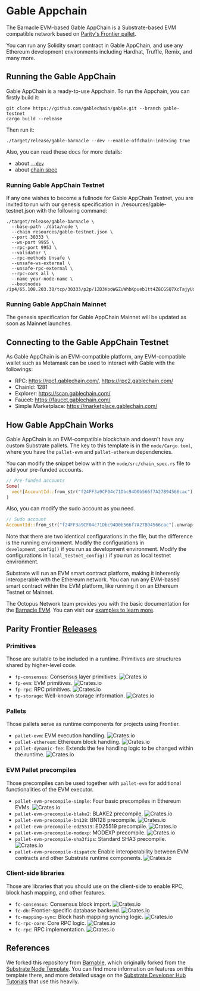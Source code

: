 # Gable Appchain

The Barnacle EVM-based Gable AppChain is a Substrate-based EVM compatible network based on [Parity's Frontier pallet](https://github.com/paritytech/frontier).

You can run any Solidity smart contract in Gable AppChain, and use any Ethereum development environments including Hardhat, Truffle, Remix, and many more.

## Running the Gable AppChain

Gable AppChain is a ready-to-use Appchain. To run the Appchain, you can firstly build it:

```
git clone https://github.com/gablechain/gable.git --branch gable-testnet
cargo build --release
```

Then run it:

```
./target/release/gable-barnacle --dev --enable-offchain-indexing true
```

Also, you can read these docs for more details:

+ about [`--dev`](https://docs.substrate.io/tutorials/get-started/build-local-blockchain/)
+ about [chain spec](https://docs.substrate.io/build/chain-spec/)

### Running Gable AppChain Testnet

If any one wishes to become a fullnode for Gable AppChain Testnet, you are invited to run with our genesis specification in ./resources/gable-testnet.json with the following command:

```
./target/release/gable-barnacle \
  --base-path ./data/node \
  --chain resources/gable-testnet.json \
  --port 30333 \
  --ws-port 9955 \
  --rpc-port 9953 \
  --validator \
  --rpc-methods Unsafe \
  --unsafe-ws-external \
  --unsafe-rpc-external \
  --rpc-cors all \
  --name your-node-name \
  --bootnodes /ip4/65.108.203.30/tcp/30333/p2p/12D3KooWGZuWhbKpueb1tt4Z8CGSQ7XcTajyUxzzKQiwNYpqzySk
```

### Running Gable AppChain Mainnet
The genesis specification for Gable AppChain Mainnet will be updated as soon as Mainnet launches.

## Connecting to the Gable AppChain Testnet
As Gable AppChain is an EVM-compatible platform, any EVM-compatible wallet such as Metamask can be used to interact with Gable with the followings:
* RPC: https://rpc1.gablechain.com/, https://rpc2.gablechain.com/
* ChainId: 1281
* Explorer: https://scan.gablechain.com/
* Faucet: https://faucet.gablechain.com/
* Simple Marketplace: https://marketplace.gablechain.com/

## How Gable AppChain Works

Gable AppChain is an EVM-compatible blockchain and doesn't have any custom Substrate pallets. The key to this template is in the `node/Cargo.toml`, where you have the `pallet-evm` and `pallet-ethereum` dependencies.

You can modify the snippet below within the `node/src/chain_spec.rs` file to add your pre-funded accounts.

```rust
// Pre-funded accounts
Some(
  vec![AccountId::from_str("f24FF3a9CF04c71Dbc94D0b566f7A27B94566cac").unwrap()],
)
```
Also, you can modify the sudo account as you need.

```rust
// Sudo account
AccountId::from_str("f24FF3a9CF04c71Dbc94D0b566f7A27B94566cac").unwrap(),
```

Note that there are two identical configurations in the file, but the difference is the running environment. Modify the configurations in `development_config()` if you run as development environment. Modify the configurations in `local_testnet_config()` if you run as local testnet environment.

Substrate will run an EVM smart contract platform, making it inherently interoperable with the Ethereum network. You can run any EVM-based smart contract within the EVM platform, like running it on an Ethereum Testnet or Mainnet.

The Octopus Network team provides you with the basic documentation for the [Barnacle EVM](https://docs.oct.network/guides/appchain-evm.html#evm-compatible-appchain). You can visit our [examples to learn more](docs/example/README.md#barnacle-hardhat-project-template).

## Parity Frontier [Releases](https://github.com/paritytech/frontier#releases)

### Primitives

Those are suitable to be included in a runtime. Primitives are structures shared
by higher-level code.

* `fp-consensus`: Consensus layer primitives.
  ![Crates.io](https://img.shields.io/crates/v/fp-consensus)
* `fp-evm`: EVM primitives. ![Crates.io](https://img.shields.io/crates/v/fp-evm)
* `fp-rpc`: RPC primitives. ![Crates.io](https://img.shields.io/crates/v/fp-rpc)
* `fp-storage`: Well-known storage information.
  ![Crates.io](https://img.shields.io/crates/v/fp-storage)

### Pallets

Those pallets serve as runtime components for projects using Frontier.

* `pallet-evm`: EVM execution handling.
  ![Crates.io](https://img.shields.io/crates/v/pallet-evm)
* `pallet-ethereum`: Ethereum block handling.
  ![Crates.io](https://img.shields.io/crates/v/pallet-ethereum)
* `pallet-dynamic-fee`: Extends the fee handling logic to be changed
  within the runtime.
  ![Crates.io](https://img.shields.io/crates/v/pallet-dynamic-fee)

### EVM Pallet precompiles

Those precompiles can be used together with `pallet-evm` for additional
functionalities of the EVM executor.

* `pallet-evm-precompile-simple`: Four basic precompiles in Ethereum EVMs.
  ![Crates.io](https://img.shields.io/crates/v/pallet-evm-precompile-simple)
* `pallet-evm-precompile-blake2`: BLAKE2 precompile.
  ![Crates.io](https://img.shields.io/crates/v/pallet-evm-precompile-blake2)
* `pallet-evm-precompile-bn128`: BN128 precompile.
  ![Crates.io](https://img.shields.io/crates/v/pallet-evm-precompile-bn128)
* `pallet-evm-precompile-ed25519`: ED25519 precompile.
  ![Crates.io](https://img.shields.io/crates/v/pallet-evm-precompile-ed25519)
* `pallet-evm-precompile-modexp`: MODEXP precompile.
  ![Crates.io](https://img.shields.io/crates/v/pallet-evm-precompile-modexp)
* `pallet-evm-precompile-sha3fips`: Standard SHA3 precompile.
  ![Crates.io](https://img.shields.io/crates/v/pallet-evm-precompile-sha3fips)
* `pallet-evm-precompile-dispatch`: Enable interoperability between EVM
  contracts and other Substrate runtime components.
  ![Crates.io](https://img.shields.io/crates/v/pallet-evm-precompile-dispatch)

### Client-side libraries

Those are libraries that you should use on the client-side to enable RPC, block hash
mapping, and other features.

* `fc-consensus`: Consensus block import.
  ![Crates.io](https://img.shields.io/crates/v/fc-consensus)
* `fc-db`: Frontier-specific database backend.
  ![Crates.io](https://img.shields.io/crates/v/fc-db)
* `fc-mapping-sync`: Block hash mapping syncing logic.
  ![Crates.io](https://img.shields.io/crates/v/fc-mapping-sync)
* `fc-rpc-core`: Core RPC logic.
  ![Crates.io](https://img.shields.io/crates/v/fc-rpc-core)
* `fc-rpc`: RPC implementation.
  ![Crates.io](https://img.shields.io/crates/v/fc-rpc)

## References

We forked this repository from [Barnable](https://github.com/octopus-network/barnacle), which originally forked from the
[Substrate Node Template](https://github.com/substrate-developer-hub/substrate-node-template). You
can find more information on features on this template there, and more detailed usage on the
[Substrate Developer Hub Tutorials](https://docs.substrate.io/tutorials/v3/) that use this heavily.
